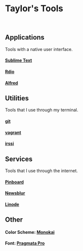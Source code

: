 # Taylor's Tools

<br>


## Applications

Tools with a native user interface.

#### [Sublime Text](http://www.sublimetext.com)

#### [Rdio](http://www.rdio.com)

#### [Alfred](http://www.alfredapp.com)


## Utilities

Tools that I use through my terminal.

#### [git](https://github.com/git/git)

#### [vagrant](https://github.com/mitchellh/vagrant)

#### [irssi](http://www.irssi.org/)


## Services

Tools that I use through the internet.

#### [Pinboard](https://pinboard.in/u:taylorlapeyre)

#### [Newsblur](http://newsblur.com)

#### [Linode](http://www.linode.com/)


## Other

#### Color Scheme: [Monokai](http://www.monokai.nl/blog/2006/07/15/textmate-color-theme/)

#### Font: [Pragmata Pro](http://www.fsd.it/fonts/pragmatapro.htm)
